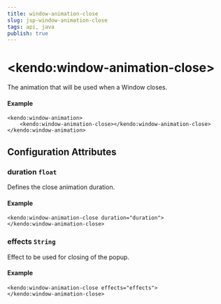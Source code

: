 ```yaml
---
title: window-animation-close
slug: jsp-window-animation-close
tags: api, java
publish: true
---
```


# \<kendo:window-animation-close\>

The animation that will be used when a Window closes.

#### Example
    <kendo:window-animation>
        <kendo:window-animation-close></kendo:window-animation-close>
    </kendo:window-animation>

## Configuration Attributes

### duration `float`

Defines the close animation duration.

#### Example
    <kendo:window-animation-close duration="duration">
    </kendo:window-animation-close>

### effects `String`

Effect to be used for closing of the popup.

#### Example
    <kendo:window-animation-close effects="effects">
    </kendo:window-animation-close>


